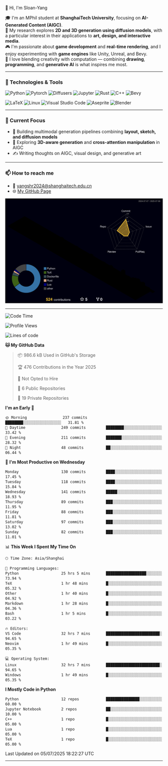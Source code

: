 👋 Hi, I'm Sloan-Yang

🎓 I'm an MPhil student at **ShanghaiTech University**, focusing on **AI-Generated Content (AIGC)**.  
🧠 My research explores **2D and 3D generation using diffusion models**, with a particular interest in their applications to **art, design, and interactive media**.  
🎮 I'm passionate about **game development** and **real-time rendering**, and I enjoy experimenting with **game engines** like Unity, Unreal, and Bevy.  
🎨 I love blending creativity with computation — combining **drawing**, **programming**, and **generative AI** is what inspires me most.

---

### 🧰 Technologies & Tools

![Python](https://img.shields.io/badge/python-%233776AB.svg?style=for-the-badge&logo=python&logoColor=white)
![Pytorch](https://img.shields.io/badge/pytorch-%23EE4C2C.svg?style=for-the-badge&logo=pytorch&logoColor=white)
![Diffusers](https://img.shields.io/badge/diffusers-HuggingFace-yellow?style=for-the-badge&logo=huggingface&logoColor=black)
![Jupyter](https://img.shields.io/badge/Jupyter-%23F37626.svg?style=for-the-badge&logo=Jupyter&logoColor=white)
![Rust](https://img.shields.io/badge/Rust-%23000000.svg?style=for-the-badge&logo=rust&logoColor=white)
![C++](https://img.shields.io/badge/C++-%2300599C.svg?style=for-the-badge&logo=c%2B%2B&logoColor=white)
![Bevy](https://img.shields.io/badge/Bevy-000000.svg?style=for-the-badge&logo=bevy&logoColor=white)

![LaTeX](https://img.shields.io/badge/LaTeX-47A141?style=for-the-badge&logo=latex&logoColor=white)
![Linux](https://img.shields.io/badge/Linux-FCC624?style=for-the-badge&logo=linux&logoColor=black)
![Visual Studio Code](https://img.shields.io/badge/VSCode-0078d7.svg?style=for-the-badge&logo=visual-studio-code&logoColor=white)
![Aseprite](https://img.shields.io/badge/Aseprite-FFFFFF?style=for-the-badge&logo=Aseprite&logoColor=%237D929E)
![Blender](https://img.shields.io/badge/Blender-F5792A?style=for-the-badge&logo=blender&logoColor=white)

---

### 🔭 Current Focus

- 🎨 Building multimodal generation pipelines combining **layout, sketch, and diffusion models**
- 🧪 Exploring **3D-aware generation** and **cross-attention manipulation** in AIGC
- ✍️ Writing thoughts on AIGC, visual design, and generative art

---

### 📫 How to reach me

- 📧 <a href="mailto:yangshr2024@shanghaitech.edu.cn">yangshr2024@shanghaitech.edu.cn</a>
- 🌐 [My GitHub Page](https://sloan-yang.github.io)  



![3D Profile](https://raw.githubusercontent.com/Sloan-Yang/Sloan-Yang/main/profile-3d-contrib/profile-night-rainbow.svg)

---


<!--START_SECTION:waka-->
![Code Time](http://img.shields.io/badge/Code%20Time-321%20hrs%2057%20mins-blue)

![Profile Views](http://img.shields.io/badge/Profile%20Views-1-blue)

![Lines of code](https://img.shields.io/badge/From%20Hello%20World%20I%27ve%20Written-2.1%20million%20lines%20of%20code-blue)

**🐱 My GitHub Data** 

> 📦 986.6 kB Used in GitHub's Storage 
 > 
> 🏆 476 Contributions in the Year 2025
 > 
> 🚫 Not Opted to Hire
 > 
> 📜 6 Public Repositories 
 > 
> 🔑 19 Private Repositories 
 > 
**I'm an Early 🐤** 

```text
🌞 Morning                237 commits         ████████░░░░░░░░░░░░░░░░░   31.81 % 
🌆 Daytime                249 commits         ████████░░░░░░░░░░░░░░░░░   33.42 % 
🌃 Evening                211 commits         ███████░░░░░░░░░░░░░░░░░░   28.32 % 
🌙 Night                  48 commits          ██░░░░░░░░░░░░░░░░░░░░░░░   06.44 % 
```
📅 **I'm Most Productive on Wednesday** 

```text
Monday                   130 commits         ████░░░░░░░░░░░░░░░░░░░░░   17.45 % 
Tuesday                  118 commits         ████░░░░░░░░░░░░░░░░░░░░░   15.84 % 
Wednesday                141 commits         █████░░░░░░░░░░░░░░░░░░░░   18.93 % 
Thursday                 89 commits          ███░░░░░░░░░░░░░░░░░░░░░░   11.95 % 
Friday                   88 commits          ███░░░░░░░░░░░░░░░░░░░░░░   11.81 % 
Saturday                 97 commits          ███░░░░░░░░░░░░░░░░░░░░░░   13.02 % 
Sunday                   82 commits          ███░░░░░░░░░░░░░░░░░░░░░░   11.01 % 
```


📊 **This Week I Spent My Time On** 

```text
🕑︎ Time Zone: Asia/Shanghai

💬 Programming Languages: 
Python                   25 hrs 5 mins       ██████████████████░░░░░░░   73.94 % 
TeX                      1 hr 48 mins        █░░░░░░░░░░░░░░░░░░░░░░░░   05.32 % 
Other                    1 hr 40 mins        █░░░░░░░░░░░░░░░░░░░░░░░░   04.92 % 
Markdown                 1 hr 28 mins        █░░░░░░░░░░░░░░░░░░░░░░░░   04.36 % 
Bash                     1 hr 5 mins         █░░░░░░░░░░░░░░░░░░░░░░░░   03.22 % 

🔥 Editors: 
VS Code                  32 hrs 7 mins       ████████████████████████░   94.65 % 
Neovim                   1 hr 49 mins        █░░░░░░░░░░░░░░░░░░░░░░░░   05.35 % 

💻 Operating System: 
Linux                    32 hrs 7 mins       ████████████████████████░   94.65 % 
Windows                  1 hr 49 mins        █░░░░░░░░░░░░░░░░░░░░░░░░   05.35 % 
```

**I Mostly Code in Python** 

```text
Python                   12 repos            ███████████████░░░░░░░░░░   60.00 % 
Jupyter Notebook         2 repos             ██░░░░░░░░░░░░░░░░░░░░░░░   10.00 % 
C++                      1 repo              █░░░░░░░░░░░░░░░░░░░░░░░░   05.00 % 
Lua                      1 repo              █░░░░░░░░░░░░░░░░░░░░░░░░   05.00 % 
TeX                      1 repo              █░░░░░░░░░░░░░░░░░░░░░░░░   05.00 % 
```




 Last Updated on 05/07/2025 18:22:27 UTC
<!--END_SECTION:waka-->

---






